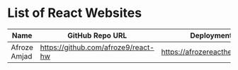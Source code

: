 # List of React Websites

| Name         | GitHub Repo URL                     | Deployment URL                       |
| ------------ | ----------------------------------- | ------------------------------------ |
| Afroze Amjad | https://github.com/afroze9/react-hw | https://afrozereacthello.netlify.app |
